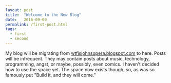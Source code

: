 ```yaml
---
layout: post
title:  "Welcome to the New Blog"
date:   2016-09-09
permalink: /first-post.html
tags: 
  - first
  - second
---
```


My blog will be migrating from [wtfisjohnsopera.blogspot.com](http://wtfisjohnsopera.blogspot.com) to here. Posts will be infrequent. They may contain posts about music, technology, programming, angst, or maybe, possibly, even comics. I haven't decided how to use the space yet. The space now exists though, so, as was so famously put "Build it, and they will come."

